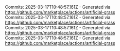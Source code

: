 Commits: 2025-03-17T10:48:57.161Z - Generated via https://github.com/marketplace/actions/artificial-grass
<br>
Commits: 2025-03-17T10:48:57.161Z - Generated via https://github.com/marketplace/actions/artificial-grass
<br>
Commits: 2025-03-17T10:48:57.161Z - Generated via https://github.com/marketplace/actions/artificial-grass
<br>
Commits: 2025-03-17T10:48:57.161Z - Generated via https://github.com/marketplace/actions/artificial-grass
<br>
